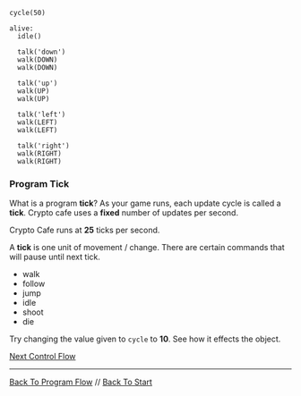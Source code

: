 ```load-basic
cycle(50)

alive:
  idle()
  
  talk('down')
  walk(DOWN)
  walk(DOWN)

  talk('up')
  walk(UP)
  walk(UP)
  
  talk('left')
  walk(LEFT)
  walk(LEFT)
  
  talk('right')
  walk(RIGHT)
  walk(RIGHT)
```

### Program Tick

What is a program **tick**? As your game runs, each update cycle is called a **tick**. Crypto cafe uses a **fixed** number of updates per second.

Crypto Cafe runs at **25** ticks per second.

A **tick** is one unit of movement / change. There are certain commands that will pause until next tick.

* walk
* follow
* jump
* idle
* shoot
* die

Try changing the value given to `cycle` to **10**. See how it effects the object.

[Next Control Flow](control-flow.md)

---

[Back To Program Flow](program-flow.md) //
[Back To Start](start.md)
